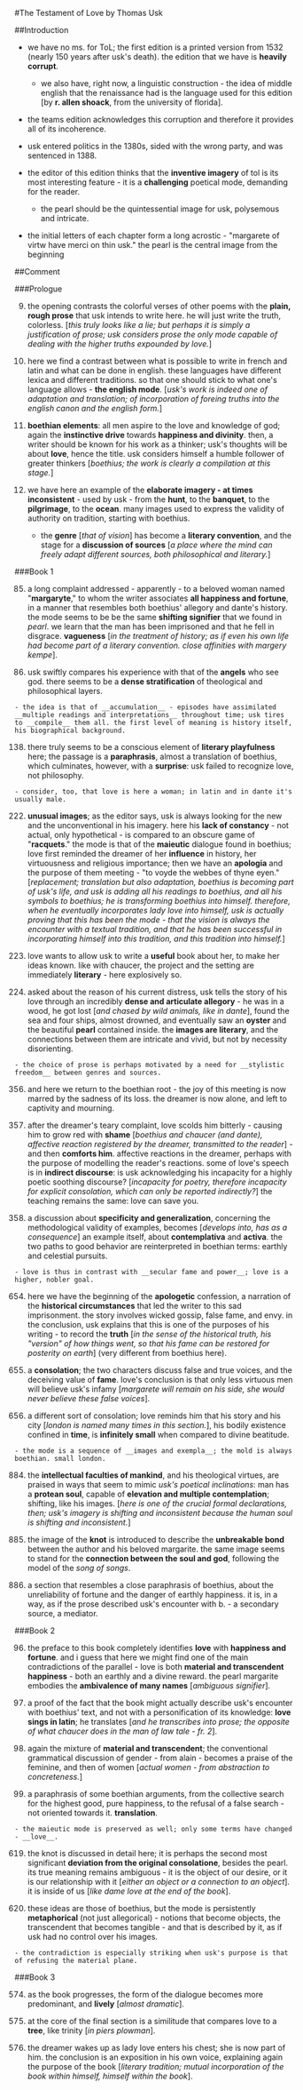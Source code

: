 #The Testament of Love by Thomas Usk

##Introduction

- we have no ms. for ToL; the first edition is a printed version from 1532 (nearly 150 years after usk's death). the edition that we have is __heavily corrupt__.

	- we also have, right now, a linguistic construction - the idea of middle english that the renaissance had is the language used for this edition [by __r. allen shoack__, from the university of florida].

- the teams edition acknowledges this corruption and therefore it provides all of its incoherence.

- usk entered politics in the 1380s, sided with the wrong party, and was sentenced in 1388.

- the editor of this edition thinks that the __inventive imagery__ of tol is its most interesting feature - it is a __challenging__ poetical mode, demanding for the reader.

	- the pearl should be the quintessential image for usk, polysemous and intricate.

- the initial letters of each chapter form a long acrostic - "margarete of virtw have merci on thin usk." the pearl is the central image from the beginning

##Comment

###Prologue

9. the opening contrasts the colorful verses of other poems with the __plain, rough prose__ that usk intends to write here. he will just write the truth, colorless. [_this truly looks like a lie; but perhaps it is simply a justification of prose; usk considers prose the only mode capable of dealing with the higher truths expounded by love._]

27. here we find a contrast between what is possible to write in french and latin and what can be done in english. these languages have different lexica and different traditions. so that one should stick to what one's language allows - __the english mode__. [_usk's work is indeed one of adaptation and translation; of incorporation of foreing truths into the english canon and the english form._]

59. __boethian elements__: all men aspire to the love and knowledge of god; again the __instinctive drive__ towards __happiness and divinity__. then, a writer should be known for his work as a thinker; usk's thoughts will be about __love__, hence the title. usk considers himself a humble follower of greater thinkers [_boethius; the work is clearly a compilation at this stage._]

90. we have here an example of the __elaborate imagery - at times inconsistent__ - used by usk - from the __hunt__, to the __banquet__, to the __pilgrimage__, to the __ocean__. many images used to express the validity of authority on tradition, starting with boethius.

	- the __genre__ [_that of vision_] has become a __literary convention__, and the stage for a __discussion of sources__ [_a place where the mind can freely adapt different sources, both philosophical and literary._]

###Book 1

85. a long complaint addressed - apparently - to a beloved woman named "__margaryte__," to whom the writer associates __all happiness and fortune__, in a manner that resembles both boethius' allegory and dante's history. the mode seems to be be the same __shifting signifier__ that we found in _pearl_. we learn that the man has been imprisoned and that he fell in disgrace. __vagueness__ [_in the treatment of history; as if even his own life had become part of a literary convention. close affinities with margery kempe_].

110. usk swiftly compares his experience with that of the __angels__ who see god. there seems to be a __dense stratification__ of theological and philosophical layers.

	- the idea is that of __accumulation__ - episodes have assimilated __multiple readings and interpretations__ throughout time; usk tires to __compile__ them all. the first level of meaning is history itself, his biographical background.

138. there truly seems to be a conscious element of __literary playfulness__ here; the passage is a __paraphrasis__, almost a translation of boethius, which culminates, however, with a __surprise__: usk failed to recognize love, not philosophy.

	- consider, too, that love is here a woman; in latin and in dante it's usually male.

222. __unusual images__; as the editor says, usk is always looking for the new and the unconventional in his imagery. here his __lack of constancy__ - not actual, only hypothetical - is compared to an obscure game of "__racquets__." the mode is that of the __maieutic__ dialogue found in boethius; love first reminded the dreamer of her __influence__ in history, her virtuousness and religious importance; then we have an __apologia__ and the purpose of them meeting - "to voyde the webbes of thyne eyen." [_replacement; translation but also adaptation, boethius is becoming part of usk's life, and usk is adding all his readings to boethius, and all his symbols to boethius; he is transforming boethius into himself. therefore, when he eventually incorporates lady love into himself, usk is actually proving that this has been the mode - that the vision is always the encounter with a textual tradition, and that he has been successful in incorporating himself into this tradition, and this tradition into himself._]

241. love wants to allow usk to write a __useful__ book about her, to make her ideas known. like with chaucer, the project and the setting are immediately __literary__ - here explosively so.

311. asked about the reason of his current distress, usk tells the story of his love through an incredibly __dense and articulate allegory__ - he was in a wood, he got lost [_and chased by wild animals, like in dante_], found the sea and four ships, almost drowned, and eventually saw an __oyster__ and the beautiful __pearl__ contained inside. the __images are literary__, and the connections between them are intricate and vivid, but not by necessity disorienting.

	- the choice of prose is perhaps motivated by a need for __stylistic freedom__ between genres and sources.

356. and here we return to the boethian root - the joy of this meeting is now marred by the sadness of its loss. the dreamer is now alone, and left to captivity and mourning.

413. after the dreamer's teary complaint, love scolds him bitterly - causing him to grow red with __shame__ [_boethius and chaucer (and dante), affective reaction registered by the dreamer, transmitted to the reader_] - and then __comforts him__. affective reactions in the dreamer, perhaps with the purpose of modelling the reader's reactions. some of love's speech is in __indirect discourse__: is usk acknowledging his incapacity for a highly poetic soothing discourse? [_incapacity for poetry, therefore incapacity for explicit consolation, which can only be reported indirectly?_] the teaching remains the same: love can save you.

508. a discussion about __specificity and generalization__, concerning the methodological validity of examples, becomes [_develops into, has as a consequence_] an example itself, about __contemplativa__ and __activa__. the two paths to good behavior are reinterpreted in boethian terms: earthly and celestial pursuits.

	- love is thus in contrast with __secular fame and power__; love is a higher, nobler goal.

654. here we have the beginning of the __apologetic__ confession, a narration of the __historical circumstances__ that led the writer to this sad imprisonment. the story involves wicked gossip, false fame, and envy. in the conclusion, usk explains that this is one of the purposes of his writing - to record the __truth__ [_in the sense of the historical truth, his "version" of how things went, so that his fame can be restored for posterity on earth_] (very different from boethius here).

727. a __consolation__; the two characters discuss false and true voices, and the deceiving value of __fame__. love's conclusion is that only less virtuous men will believe usk's infamy [_margarete will remain on his side, she would never believe these false voices_].

841. a different sort of consolation; love reminds him that his story and his city [_london is named many times in this section._], his bodily existence confined in __time__, is __infinitely small__ when compared to divine beatitude.

	- the mode is a sequence of __images and exempla__; the mold is always boethian. small london.

884. the __intellectual faculties of mankind__, and his theological virtues, are praised in ways that seem to mimic _usk's poetical inclinations_: man has a __protean soul__, capable of __elevation and multiple contemplation__; shifting, like his images. [_here is one of the crucial formal declarations, then; usk's imagery is shifting and inconsistent because the human soul is shifting and inconsistent._]

934. the image of the __knot__ is introduced to describe the __unbreakable bond__ between the author and his beloved margarite. the same image seems to stand for the __connection between the soul and god__, following the model of the _song of songs_.

1025. a section that resembles a close paraphrasis of boethius, about the unreliability of fortune and the danger of earthly happiness. it is, in a way, as if the prose described usk's encounter with b. - a secondary source, a mediator.

###Book 2

96. the preface to this book completely identifies __love__ with __happiness and fortune__. and i guess that here we might find one of the main contradictions of the parallel - love is both __material and transcendent happiness__ - both an earthly and a divine reward. the pearl margarite embodies the __ambivalence of many names__ [_ambiguous signifier_].

97. a proof of the fact that the book might actually describe usk's encounter with boethius' text, and not with a personification of its knowledge: __love sings in latin__; he translates [_and he transcribes into prose; the opposite of what chaucer does in the man of law tale - fr. 2_].

225. again the mixture of __material and transcendent__; the conventional grammatical discussion of gender - from alain - becomes a praise of the feminine, and then of women [_actual women - from abstraction to concreteness._]

406. a paraphrasis of some boethian arguments, from the collective search for the highest good, pure happiness, to the refusal of a false search - not oriented towards it. __translation__.

	- the maieutic mode is preserved as well; only some terms have changed - __love__.

619. the knot is discussed in detail here; it is perhaps the second most significant __deviation from the original consolatione__, besides the pearl. its true meaning remains ambiguous - it is the object of our desire, or it is our relationship with it [_either an object or a connection to an object_]. it is inside of us [_like dame love at the end of the book_].

1069. these ideas are those of boethius, but the mode is persistently __metaphorical__ (not just allegorical) - notions that become objects, the transcendent that becomes tangible - and that is described by it, as if usk had no control over his images.

	- the contradiction is especially striking when usk's purpose is that of refusing the material plane.

###Book 3

574. as the book progresses, the form of the dialogue becomes more predominant, and __lively__ [_almost dramatic_].

801. at the core of the final section is a similitude that compares love to a __tree__, like trinity [_in piers plowman_].

914. the dreamer wakes up as lady love enters his chest; she is now part of him. the conclusion is an exposition in his own voice, explaining again the purpose of the book [_literary tradition; mutual incorporation of the book within himself, himself within the book_].
